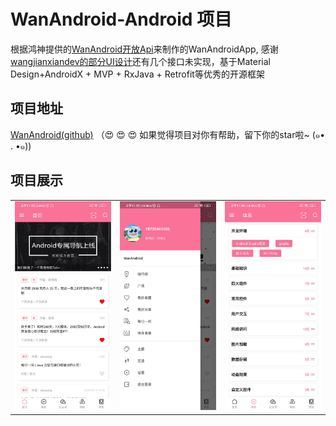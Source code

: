 # WanAndroid-Android 项目
根据鸿神提供的[WanAndroid开放Api](https://www.wanandroid.com/)来制作的WanAndroidApp, 感谢[wangjianxiandev的部分UI设计](https://github.com/wangjianxiandev/WanAndroidMvvm)还有几个接口未实现，基于Material Design+AndroidX + MVP + RxJava + Retrofit等优秀的开源框架

## 项目地址
[WanAndroid(github)](https://github.com/lixiongh-hou/WanAndroid)  （:heart_eyes: ️:heart_eyes: ️:heart_eyes: ️如果觉得项目对你有帮助，留下你的star啦~ (๑• . •๑))

## 项目展示
<table>
    <tr>
        <td ><center><img src="https://github.com/lixiongh-hou/WanAndroid/blob/master/image/image1.jpg?x-oss-process=image/watermark,type_ZmFuZ3poZW5naGVpdGk,shadow_10,text_aHR0cHM6Ly9ibG9nLmNzZG4ubmV0L3FxXzM5NDI0MTQz,size_16,color_FFFFFF,t_70"></center></td>
        <td ><center><img src="https://github.com/lixiongh-hou/WanAndroid/blob/master/image/iamge2.jpg?x-oss-process=image/watermark,type_ZmFuZ3poZW5naGVpdGk,shadow_10,text_aHR0cHM6Ly9ibG9nLmNzZG4ubmV0L3FxXzM5NDI0MTQz,size_16,color_FFFFFF,t_70"></center></td>
        <td ><center><img src="https://github.com/lixiongh-hou/WanAndroid/blob/master/image/image3.jpg?x-oss-process=image/watermark,type_ZmFuZ3poZW5naGVpdGk,shadow_10,text_aHR0cHM6Ly9ibG9nLmNzZG4ubmV0L3FxXzM5NDI0MTQz,size_16,color_FFFFFF,t_70"></center></td>
    </tr>
</table>
<table>
